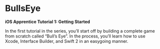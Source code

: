 # BullsEye

**iOS Apprentice Tutorial 1: Getting Started**

In the first tutorial in the series, you’ll start off by building a complete game from scratch called “Bull’s Eye”. In the process, you’ll learn how to use Xcode, Interface Builder, and Swift 2 in an easygoing manner.
